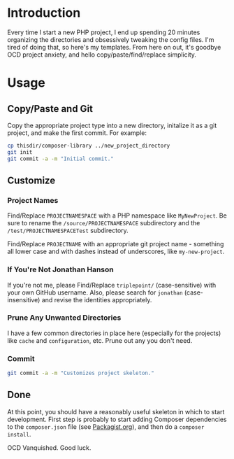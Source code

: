 # Introduction
Every time I start a new PHP project, I end up spending 20 minutes organizing the directories and obsessively tweaking the config files.  I'm tired of doing that, so here's my templates.  From here on out, it's goodbye OCD project anxiety, and hello copy/paste/find/replace simplicity.

# Usage
## Copy/Paste and Git
Copy the appropriate project type into a new directory, initalize it as a git project, and make the first commit.  For example:

``` bash
cp thisdir/composer-library ../new_project_directory
git init
git commit -a -m "Initial commit."
```

## Customize
### Project Names
Find/Replace `PROJECTNAMESPACE` with a PHP namespace like `MyNewProject`.  Be sure to rename the `/source/PROJECTNAMESPACE` subdirectory and the `/test/PROJECTNAMESPACETest` subdirectory.

Find/Replace `PROJECTNAME` with an appropriate git project name - something all lower case and with dashes instead of underscores, like `my-new-project`.

### If You're Not Jonathan Hanson
If you're not me, please Find/Replace `triplepoint/` (case-sensitive) with your own GitHub username.  Also, please search for `jonathan` (case-insensitive) and revise the identities appropriately.

### Prune Any Unwanted Directories
I have a few common directories in place here (especially for the projects) like `cache` and `configuration`, etc.  Prune out any you don't need.

### Commit
``` bash
git commit -a -m "Customizes project skeleton."
```

## Done
At this point, you should have a reasonably useful skeleton in which to start development.  First step is probably to start adding Composer dependencies to the `composer.json` file (see [Packagist.org](https://packagist.org/)), and then do a `composer install`.

OCD Vanquished.  Good luck.
